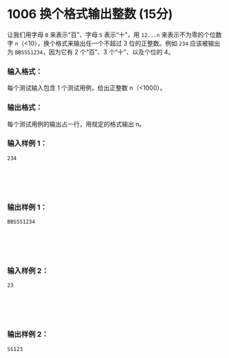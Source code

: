 # 1006 换个格式输出整数 (15分)

让我们用字母 `B` 来表示“百”、字母 `S` 表示“十”，用 `12...n` 来表示不为零的个位数字 `n`（<10），换个格式来输出任一个不超过 3 位的正整数。例如 `234` 应该被输出为 `BBSSS1234`，因为它有 2 个“百”、3 个“十”、以及个位的 4。

### 输入格式：

每个测试输入包含 1 个测试用例，给出正整数 n（<1000）。

### 输出格式：

每个测试用例的输出占一行，用规定的格式输出 n。

### 输入样例 1：

```in
234

      
        
      
    
```

### 输出样例 1：

```out
BBSSS1234

      
        
      
    
```

### 输入样例 2：

```in
23

      
        
      
    
```

### 输出样例 2：

```out
SS123
```